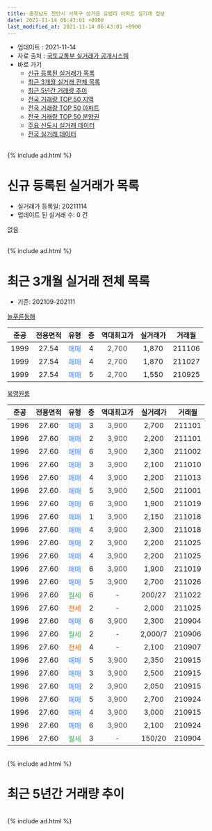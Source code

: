 ```yaml
---
title: 충청남도 천안시 서북구 성거읍 요방리 아파트 실거래 정보
date: 2021-11-14 06:43:01 +0900
last_modified_at: 2021-11-14 06:43:01 +0900
---
```


* 업데이트 : 2021-11-14
* 자료 출처 : [국토교통부 실거래가 공개시스템](http://rt.molit.go.kr)
* 바로 가기
    * [신규 등록된 실거래가 목록](#신규-등록된-실거래가-목록)
    * [최근 3개월 실거래 전체 목록](#최근-3개월-실거래-전체-목록)
    * [최근 5년간 거래량 추이](#최근-5년간-거래량-추이)
    * [전국 거래량 TOP 50 지역](https://inasie.github.io/apt-trade-info/최근-3개월-전국에서-가장-거래가-많이-발생한-지역)
    * [전국 거래량 TOP 50 아파트](https://inasie.github.io/apt-trade-info/최근-3개월-전국에서-가장-거래가-많이-발생한-아파트)
    * [전국 거래량 TOP 50 분양권](https://inasie.github.io/apt-trade-info/최근-3개월-전국에서-가장-거래가-많이-발생한-분양권)
    * [주요 신도시 실거래 데이터](https://inasie.github.io/apt-trade-info/주요-신도시)
    * [전국 실거래 데이터](https://inasie.github.io/apt-trade-info/전국)
<br>
{% include ad.html %}
<br>

# 신규 등록된 실거래가 목록
* 실거래가 등록일: 20211114
* 업데이트 된 실거래 수: 0 건

없음

<br>
{% include ad.html %}
<br>

# 최근 3개월 실거래 전체 목록
* 기준: 202109-202111


[늘푸른동해](https://search.naver.com/search.naver?query=%EC%B6%A9%EC%B2%AD%EB%82%A8%EB%8F%84+%EC%B2%9C%EC%95%88%EC%8B%9C+%EC%84%9C%EB%B6%81%EA%B5%AC+%EC%84%B1%EA%B1%B0%EC%9D%8D+%EC%9A%94%EB%B0%A9%EB%A6%AC+%EB%8A%98%ED%91%B8%EB%A5%B8%EB%8F%99%ED%95%B4)

|준공|전용면적|유형|층|역대최고가|실거래가|거래월|
|:---:|:---:|:---:|:---:|:---:|:---:|:---:|
|1999|27.54|<span style="color:#4285f3">매매</span>|4|<span style="color:#444444">2,700</span>|1,870|211106|
|1999|27.54|<span style="color:#4285f3">매매</span>|4|<span style="color:#444444">2,700</span>|1,870|211027|
|1999|27.54|<span style="color:#4285f3">매매</span>|5|<span style="color:#444444">2,700</span>|1,550|210925|

[육영원룸](https://search.naver.com/search.naver?query=%EC%B6%A9%EC%B2%AD%EB%82%A8%EB%8F%84+%EC%B2%9C%EC%95%88%EC%8B%9C+%EC%84%9C%EB%B6%81%EA%B5%AC+%EC%84%B1%EA%B1%B0%EC%9D%8D+%EC%9A%94%EB%B0%A9%EB%A6%AC+%EC%9C%A1%EC%98%81%EC%9B%90%EB%A3%B8)

|준공|전용면적|유형|층|역대최고가|실거래가|거래월|
|:---:|:---:|:---:|:---:|:---:|:---:|:---:|
|1996|27.60|<span style="color:#4285f3">매매</span>|3|<span style="color:#444444">3,900</span>|2,700|211101|
|1996|27.60|<span style="color:#4285f3">매매</span>|2|<span style="color:#444444">3,900</span>|2,200|211101|
|1996|27.60|<span style="color:#4285f3">매매</span>|6|<span style="color:#444444">3,900</span>|2,300|211002|
|1996|27.60|<span style="color:#4285f3">매매</span>|3|<span style="color:#444444">3,900</span>|2,100|211010|
|1996|27.60|<span style="color:#4285f3">매매</span>|4|<span style="color:#444444">3,900</span>|2,200|211013|
|1996|27.60|<span style="color:#4285f3">매매</span>|5|<span style="color:#444444">3,900</span>|2,500|211001|
|1996|27.60|<span style="color:#4285f3">매매</span>|6|<span style="color:#444444">3,900</span>|1,900|211019|
|1996|27.60|<span style="color:#4285f3">매매</span>|1|<span style="color:#444444">3,900</span>|2,150|211018|
|1996|27.60|<span style="color:#4285f3">매매</span>|4|<span style="color:#444444">3,900</span>|2,300|211018|
|1996|27.60|<span style="color:#4285f3">매매</span>|2|<span style="color:#444444">3,900</span>|2,200|211025|
|1996|27.60|<span style="color:#4285f3">매매</span>|4|<span style="color:#444444">3,900</span>|2,200|211025|
|1996|27.60|<span style="color:#4285f3">매매</span>|6|<span style="color:#444444">3,900</span>|1,900|211019|
|1996|27.60|<span style="color:#4285f3">매매</span>|5|<span style="color:#444444">3,900</span>|2,700|211026|
|1996|27.60|<span style="color:#34a853">월세</span>|6|<span style="color:#444444">-</span>|200/27|211022|
|1996|27.60|<span style="color:#ff5a00">전세</span>|2|<span style="color:#444444">-</span>|2,000|211025|
|1996|27.60|<span style="color:#4285f3">매매</span>|6|<span style="color:#444444">3,900</span>|2,300|210904|
|1996|27.60|<span style="color:#34a853">월세</span>|2|<span style="color:#444444">-</span>|2,000/7|210906|
|1996|27.60|<span style="color:#ff5a00">전세</span>|4|<span style="color:#444444">-</span>|2,100|210907|
|1996|27.60|<span style="color:#4285f3">매매</span>|5|<span style="color:#444444">3,900</span>|2,350|210915|
|1996|27.60|<span style="color:#4285f3">매매</span>|3|<span style="color:#444444">3,900</span>|2,500|210915|
|1996|27.60|<span style="color:#4285f3">매매</span>|2|<span style="color:#444444">3,900</span>|2,050|210915|
|1996|27.60|<span style="color:#4285f3">매매</span>|5|<span style="color:#444444">3,900</span>|2,700|210924|
|1996|27.60|<span style="color:#4285f3">매매</span>|4|<span style="color:#444444">3,900</span>|3,000|210915|
|1996|27.60|<span style="color:#4285f3">매매</span>|6|<span style="color:#444444">3,900</span>|2,100|210924|
|1996|27.60|<span style="color:#34a853">월세</span>|3|<span style="color:#444444">-</span>|150/20|210904|


<br>
{% include ad.html %}
<br>

# 최근 5년간 거래량 추이


<div style="width:100%;">
    <canvas id="deal_progress" height="200"></canvas>
</div>

<script>
new Chart(document.getElementById("deal_progress"), {
    type: 'line',
    data: {
        labels: ['201611','201612','201701','201702','201703','201704','201705','201706','201707','201708','201709','201710','201711','201712','201801','201802','201803','201804','201805','201806','201807','201808','201809','201810','201811','201812','201901','201902','201903','201904','201905','201906','201907','201908','201909','201910','201911','201912','202001','202002','202003','202004','202005','202006','202007','202008','202009','202010','202011','202012','202101','202102','202103','202104','202105','202106','202107','202108','202109','202110','202111'],
        datasets: [{
            label: '매매',
            pointRadius: 1,
            data: [4, 7, 3, 7, 5, 5, 3, 3, 9, 7, 5, 3, 9, 5, 4, 1, 7, 1, 2, 3, 1, 3, 2, 3, 4, 5, 8, 1, 3, 5, 1, 4, 2, 1, 5, 6, 2, 6, 0, 6, 6, 7, 1, 4, 4, 8, 4, 3, 4, 0, 3, 11, 3, 19, 6, 1, 5, 10, 8, 12, 3],
            borderColor: "rgba(255, 201, 14, 1)",
            backgroundColor: "rgba(255, 201, 14, 0.5)",
            fill: false,
            lineTension: 0
        },{
            label: '전월세',
            pointRadius: 1,
            data: [3, 4, 1, 4, 3, 2, 3, 1, 1, 2, 4, 4, 1, 3, 1, 2, 2, 4, 4, 2, 0, 1, 1, 2, 0, 0, 0, 3, 1, 4, 3, 1, 2, 1, 2, 3, 2, 5, 1, 2, 5, 0, 2, 1, 2, 1, 0, 2, 1, 1, 0, 1, 2, 4, 8, 3, 0, 2, 3, 2, 0],
            borderColor: "rgba(0, 141, 185, 1)",
            backgroundColor: "rgba(0, 141, 185, 0.5)",
            fill: false,
            lineTension: 0
        }
        ]
    },
    options: {
        responsive: true,
        title: {
            display: false
        },
        tooltips: {
            mode: 'index',
            intersect: false
        },
        hover: {
            mode: 'nearest',
            intersect: true
        },
        scales: {
            xAxes: [{
                display: true,
                scaleLabel: {
                    display: true,
                    labelString: '년/월'
                }
            }],
            yAxes: [{
                display: true,
                ticks: {
                    suggestedMin: 0,
                },
                scaleLabel: {
                    display: true,
                    labelString: '실거래 수'
                }
            }]
        }
    }
});

</script>


<br>
{% include ad.html %}
<br>

